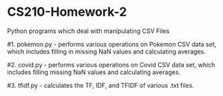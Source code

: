 # CS210-Homework-2
Python programs which deal with manipulating CSV Files

#1. pokemon.py - performs various operations on Pokemon CSV data set, which includes filling in missing NaN values and calculating averages.

#2. covid.py - performs various operations on Covid CSV data set, which includes filling missing NaN values and calculating averages.

#3. tfidf.py - calculates the TF, IDF, and TFIDF of various .txt files.
